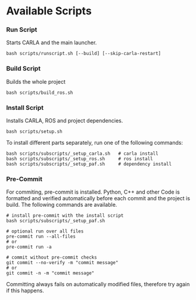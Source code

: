 # Available Scripts

### Run Script

Starts CARLA and the main launcher.

```
bash scripts/runscript.sh [--build] [--skip-carla-restart]
```

### Build Script

Builds the whole project

```
bash scripts/build_ros.sh
```

### Install Script

Installs CARLA, ROS and project dependencies.

```
bash scripts/setup.sh
```

To install different parts separately, run one of the following commands:

```
bash scripts/subscripts/_setup_carla.sh   # carla install
bash scripts/subscripts/_setup_ros.sh     # ros install
bash scripts/subscripts/_setup_paf.sh     # dependency install
```

### Pre-Commit

For commiting, pre-commit is installed. Python, C++ and other Code is formatted and verified automatically before each
commit and the project is build. The following commands are available.

```
# install pre-commit with the install script
bash scripts/subscripts/_setup_paf.sh

# optional run over all files
pre-commit run --all-files
# or
pre-commit run -a

# commit without pre-commit checks
git commit --no-verify -m "commit message"
# or
git commit -n -m "commit message"
```

Committing always fails on automatically modified files, therefore try again if this happens.
